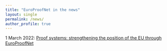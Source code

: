 ```yaml
---
title: "EuroProofNet in the news"
layout: single
permalink: /news/
author_profile: true
---
```


1 March 2022: [Proof systems: strengthening the position of the EU through EuroProofNet](https://www.inria.fr/en/proof-systems-strengthening-position-eu-through-europroofnet)
